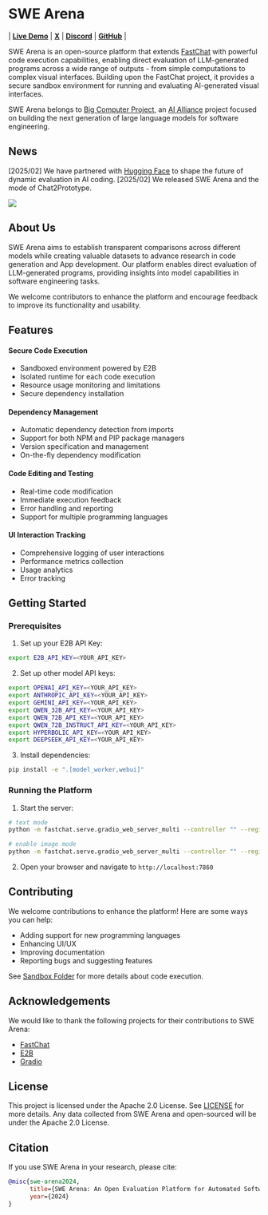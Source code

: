 # SWE Arena
| [**Live Demo**](https://swe-arena.com) | [**X**](https://x.com/BigComProject) | [**Discord**](https://discord.gg/6GXcFg3TH8) | [**GitHub**](https://github.com/BigComputer-Project/SWE-Arena) |

SWE Arena is an open-source platform that extends [FastChat](https://github.com/lm-sys/FastChat) with powerful code execution capabilities, enabling direct evaluation of LLM-generated programs across a wide range of outputs - from simple computations to complex visual interfaces. Building upon the FastChat project, it provides a secure sandbox environment for running and evaluating AI-generated visual interfaces.


SWE Arena belongs to [Big Computer Project](https://bigcomputer-project.github.io/), an [AI Alliance](https://thealliance.ai/) project focused on building the next generation of large language models for software engineering.

## News
[2025/02] We have partnered with [Hugging Face](https://huggingface.co/) to shape the future of dynamic evaluation in AI coding.
[2025/02] We released SWE Arena and the mode of Chat2Prototype.

<a href="https://swe-arena.com"><img src="assets/demo.gif"></a>


## About Us

SWE Arena aims to establish transparent comparisons across different models while creating valuable datasets to advance research in code generation and App development. Our platform enables direct evaluation of LLM-generated programs, providing insights into model capabilities in software engineering tasks.

We welcome contributors to enhance the platform and encourage feedback to improve its functionality and usability.

## Features

#### Secure Code Execution
- Sandboxed environment powered by E2B
- Isolated runtime for each code execution
- Resource usage monitoring and limitations
- Secure dependency installation

#### Dependency Management
- Automatic dependency detection from imports
- Support for both NPM and PIP package managers
- Version specification and management
- On-the-fly dependency modification

#### Code Editing and Testing
- Real-time code modification
- Immediate execution feedback
- Error handling and reporting
- Support for multiple programming languages

#### UI Interaction Tracking
- Comprehensive logging of user interactions
- Performance metrics collection
- Usage analytics
- Error tracking

## Getting Started

### Prerequisites
1. Set up your E2B API Key:
```bash
export E2B_API_KEY=<YOUR_API_KEY>
```

2. Set up other model API keys:
```bash
export OPENAI_API_KEY=<YOUR_API_KEY>
export ANTHROPIC_API_KEY=<YOUR_API_KEY>
export GEMINI_API_KEY=<YOUR_API_KEY>
export QWEN_32B_API_KEY=<YOUR_API_KEY>
export QWEN_72B_API_KEY=<YOUR_API_KEY>
export QWEN_72B_INSTRUCT_API_KEY=<YOUR_API_KEY>
export HYPERBOLIC_API_KEY=<YOUR_API_KEY>
export DEEPSEEK_API_KEY=<YOUR_API_KEY>
```

3. Install dependencies:
```bash
pip install -e ".[model_worker,webui]"
```

### Running the Platform

1. Start the server:
```bash
# text mode
python -m fastchat.serve.gradio_web_server_multi --controller "" --register api_endpoints_serve.json

# enable image mode
python -m fastchat.serve.gradio_web_server_multi --controller "" --register api_endpoints_serve.json --vision-arena
```

2. Open your browser and navigate to `http://localhost:7860`

## Contributing

We welcome contributions to enhance the platform! Here are some ways you can help:

- Adding support for new programming languages
- Enhancing UI/UX
- Improving documentation
- Reporting bugs and suggesting features

See [Sandbox Folder](fastchat/serve/sandbox) for more details about code execution.

## Acknowledgements

We would like to thank the following projects for their contributions to SWE Arena:

- [FastChat](https://github.com/lm-sys/FastChat)
- [E2B](https://e2b.dev)
- [Gradio](https://github.com/gradio-app/gradio)

## License

This project is licensed under the Apache 2.0 License. See [LICENSE](LICENSE) for more details.
Any data collected from SWE Arena and open-sourced will be under the Apache 2.0 License.

## Citation

If you use SWE Arena in your research, please cite:

```bibtex
@misc{swe-arena2024,
      title={SWE Arena: An Open Evaluation Platform for Automated Software Engineering},
      year={2024}
}
```
